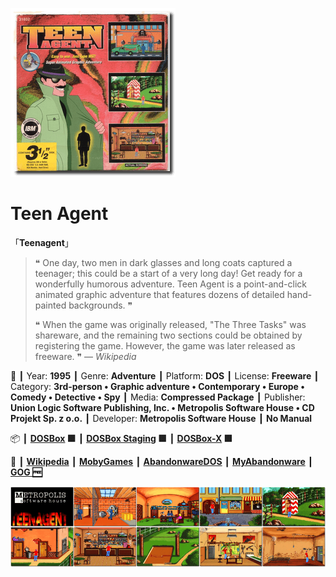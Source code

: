 ![](Thumbnail.png 'application-thumbnail')

# Teen Agent

「**Teenagent**」

> ❝ One day, two men in dark glasses and long coats captured a teenager; this could be a start of a very long day! Get ready for a wonderfully humorous adventure. Teen Agent is a point-and-click animated graphic adventure that features dozens of detailed hand-painted backgrounds. ❞
>
> ❝ When the game was originally released, "The Three Tasks" was shareware, and the remaining two sections could be obtained by registering the game. However, the game was later released as freeware. ❞ — *Wikipedia*
>

📌 ┃ Year: **1995** ┃ Genre: **Adventure** ┃ Platform: **DOS** ┃ License: **Freeware** ┃ Category: **3rd-person • Graphic adventure • Contemporary • Europe • Comedy • Detective • Spy** ┃ Media: **Compressed Package** ┃ Publisher: **Union Logic Software Publishing, Inc. • Metropolis Software House • CD Projekt Sp. z o.o.** ┃ Developer: **Metropolis Software House** ┃ **No Manual** 

📦 ┃ **[DOSBox](https://www.dosbox.com/) 🟩** ┃ **[DOSBox Staging](https://dosbox-staging.github.io/) 🟩** ┃ **[DOSBox-X](https://dosbox-x.com/) 🟩** 

📎 ┃ **[Wikipedia](https://en.wikipedia.org/wiki/Teenagent)** ┃ **[MobyGames](https://www.mobygames.com/game/6423/teen-agent/)** ┃ **[AbandonwareDOS](https://www.abandonwaredos.com/abandonware-game.php?abandonware=Teen+Agent&gid=2206)** ┃ **[MyAbandonware](https://www.myabandonware.com/game/teen-agent-23o)** ┃ **[GOG 🆓](https://www.gog.com/en/game/teenagent)** 

![](Montage.png 'Teen Agent')

